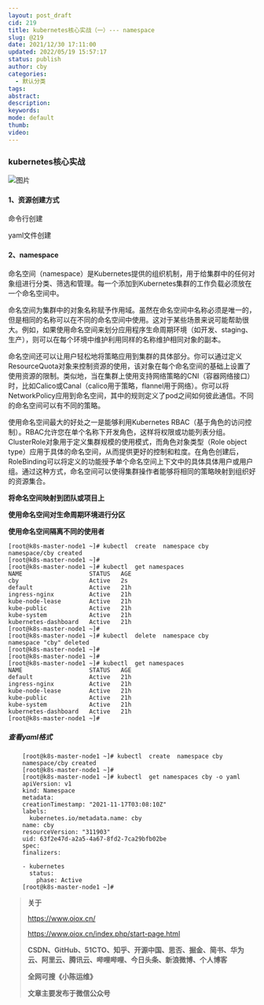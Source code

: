 ```yaml
---
layout: post_draft
cid: 219
title: kubernetes核心实战（一）--- namespace
slug: @219
date: 2021/12/30 17:11:00
updated: 2022/05/19 15:57:17
status: publish
author: cby
categories: 
  - 默认分类
tags: 
abstract: 
description: 
keywords: 
mode: default
thumb: 
video: 
---
```



### kubernetes核心实战

![图片](https://p3-juejin.byteimg.com/tos-cn-i-k3u1fbpfcp/914bb248938e4a8997f638331b293d69~tplv-k3u1fbpfcp-zoom-1.image)

  

#### 1、资源创建方式

命令行创建

yaml文件创建

  

#### 2、namespace

命名空间（namespace）是Kubernetes提供的组织机制，用于给集群中的任何对象组进行分类、筛选和管理。每一个添加到Kubernetes集群的工作负载必须放在一个命名空间中。

  

命名空间为集群中的对象名称赋予作用域。虽然在命名空间中名称必须是唯一的，但是相同的名称可以在不同的命名空间中使用。这对于某些场景来说可能帮助很大。例如，如果使用命名空间来划分应用程序生命周期环境（如开发、staging、生产），则可以在每个环境中维护利用同样的名称维护相同对象的副本。

  

命名空间还可以让用户轻松地将策略应用到集群的具体部分。你可以通过定义ResourceQuota对象来控制资源的使用，该对象在每个命名空间的基础上设置了使用资源的限制。类似地，当在集群上使用支持网络策略的CNI（容器网络接口）时，比如Calico或Canal（calico用于策略，flannel用于网络）。你可以将NetworkPolicy应用到命名空间，其中的规则定义了pod之间如何彼此通信。不同的命名空间可以有不同的策略。

  

使用命名空间最大的好处之一是能够利用Kubernetes RBAC（基于角色的访问控制）。RBAC允许您在单个名称下开发角色，这样将权限或功能列表分组。ClusterRole对象用于定义集群规模的使用模式，而角色对象类型（Role object type）应用于具体的命名空间，从而提供更好的控制和粒度。在角色创建后，RoleBinding可以将定义的功能授予单个命名空间上下文中的具体具体用户或用户组。通过这种方式，命名空间可以使得集群操作者能够将相同的策略映射到组织好的资源集合。

  

**将命名空间映射到团队或项目上**

**使用命名空间对生命周期环境进行分区**

**使用命名空间隔离不同的使用者**

  

```
[root@k8s-master-node1 ~]# kubectl  create  namespace cby
namespace/cby created
[root@k8s-master-node1 ~]# 
[root@k8s-master-node1 ~]# kubectl  get namespaces 
NAME                   STATUS   AGE
cby                    Active   2s
default                Active   21h
ingress-nginx          Active   21h
kube-node-lease        Active   21h
kube-public            Active   21h
kube-system            Active   21h
kubernetes-dashboard   Active   21h
[root@k8s-master-node1 ~]# 
[root@k8s-master-node1 ~]# kubectl  delete  namespace cby
namespace "cby" deleted
[root@k8s-master-node1 ~]# 
[root@k8s-master-node1 ~]# 
[root@k8s-master-node1 ~]# kubectl  get namespaces 
NAME                   STATUS   AGE
default                Active   21h
ingress-nginx          Active   21h
kube-node-lease        Active   21h
kube-public            Active   21h
kube-system            Active   21h
kubernetes-dashboard   Active   21h
[root@k8s-master-node1 ~]#
```

  

##### 查看yaml格式
```
	[root@k8s-master-node1 ~]# kubectl  create  namespace cby
	namespace/cby created
	[root@k8s-master-node1 ~]# 
	[root@k8s-master-node1 ~]# kubectl  get namespaces cby -o yaml
	apiVersion: v1
	kind: Namespace
	metadata:
	creationTimestamp: "2021-11-17T03:08:10Z"
	labels:
	  kubernetes.io/metadata.name: cby
	name: cby
	resourceVersion: "311903"
	uid: 63f2e47d-a2a5-4a67-8fd2-7ca29bfb02be
	spec:
	finalizers:
	
	- kubernetes
	  status:
	    phase: Active
	[root@k8s-master-node1 ~]#
```






> **关于**
>
> https://www.oiox.cn/
>
> https://www.oiox.cn/index.php/start-page.html
>
> **CSDN、GitHub、51CTO、知乎、开源中国、思否、掘金、简书、华为云、阿里云、腾讯云、哔哩哔哩、今日头条、新浪微博、个人博客**
>
> **全网可搜《小陈运维》**
>
> **文章主要发布于微信公众号**